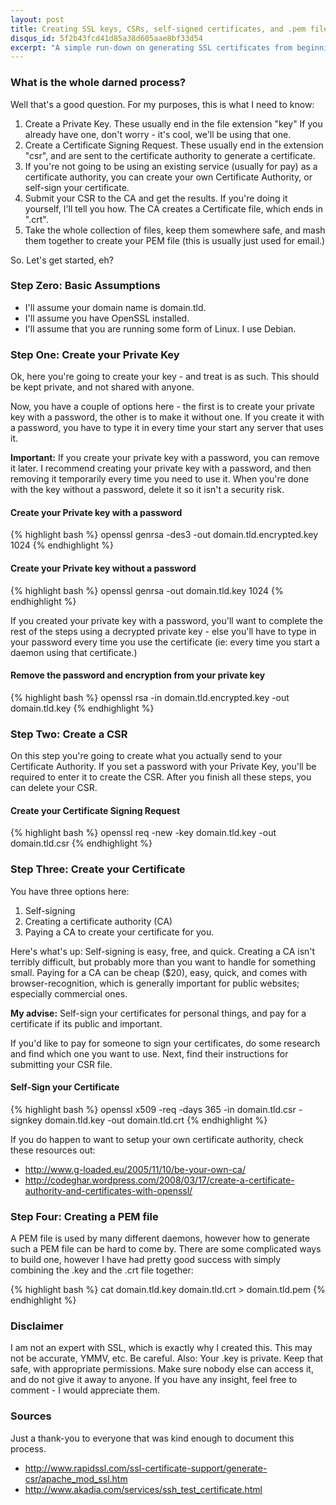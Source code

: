 ```yaml
---
layout: post
title: Creating SSL keys, CSRs, self-signed certificates, and .pem files.
disqus_id: 5f2b43fcd41d85a38d605aae8bf33d54
excerpt: "A simple run-down on generating SSL certificates from beginning to end."
---
```

### What is the whole darned process?
Well that's a good question. For my purposes, this is what I need to know:

1. Create a Private Key. These usually end in the file extension "key" If you
already have one, don't worry - it's cool, we'll be using that one.
2. Create a Certificate Signing Request. These usually end in the extension
"csr", and are sent to the certificate authority to generate a certificate.
3. If you're not going to be using an existing service (usually for pay) as
a certificate authority, you can create your own Certificate Authority, or
self-sign your certificate.
4. Submit your CSR to the CA and get the results. If you're doing it yourself,
I'll tell you how. The CA creates a Certificate file, which ends in ".crt".
5. Take the whole collection of files, keep them somewhere safe, and mash them
together to create your PEM file (this is usually just used for email.)

So. Let's get started, eh?

### Step Zero: Basic Assumptions

- I'll assume your domain name is domain.tld.
- I'll assume you have OpenSSL installed.
- I'll assume that you are running some form of Linux. I use Debian.

### Step One: Create your Private Key
Ok, here you're going to create your key - and treat is as such. This should
be kept private, and not shared with anyone.

Now, you have a couple of options here - the first is to create your private
key with a password, the other is to make it without one. If you create it
with a password, you have to type it in every time your start any server that
uses it.

**Important:** If you create your private key with a password,
you can remove it later. I recommend creating your private key with a password,
and then removing it temporarily every time you need to use it. When you're
done with the key without a password, delete it so it isn't a security risk.

#### Create your Private key **with** a password

{% highlight bash %}
openssl genrsa -des3 -out domain.tld.encrypted.key 1024
{% endhighlight %}

#### Create your Private key **without** a password
{% highlight bash %}
openssl genrsa -out domain.tld.key 1024
{% endhighlight %}

If you created your private key with a password, you'll want to complete the
rest of the steps using a decrypted private key - else you'll have to type in
your password every time you use the certificate (ie: every time you start a
daemon using that certificate.)

#### Remove the password and encryption from your private key
{% highlight bash %}
openssl rsa -in domain.tld.encrypted.key -out domain.tld.key
{% endhighlight %}

### Step Two: Create a CSR
On this step you're going to create what you actually send to your Certificate
Authority. If you set a password with your Private Key, you'll be required to
enter it to create the CSR. After you finish all these steps, you can delete
your CSR.

#### Create your Certificate Signing Request
{% highlight bash %}
openssl req -new -key domain.tld.key -out domain.tld.csr
{% endhighlight %}


### Step Three: Create your Certificate
You have three options here:
1. Self-signing
2. Creating a certificate authority (CA)
3. Paying a CA to create your certificate for you.

Here's what's up: Self-signing is easy, free, and quick. Creating a CA isn't
terribly difficult, but probably more than you want to handle for something
small. Paying for a CA can be cheap ($20), easy, quick, and comes with
browser-recognition, which is generally important for public websites;
especially commercial ones.

**My advise:** Self-sign your certificates for personal things, and pay for a
certificate if its public and important.

If you'd like to pay for someone to sign your certificates, do some research
and find which one you want to use. Next, find their instructions for
submitting your CSR file.

#### Self-Sign your Certificate
{% highlight bash %}
openssl x509 -req -days 365 -in domain.tld.csr -signkey domain.tld.key -out
domain.tld.crt
{% endhighlight %}

If you do happen to want to setup your own certificate authority, check these
resources out:

- <http://www.g-loaded.eu/2005/11/10/be-your-own-ca/>
- <http://codeghar.wordpress.com/2008/03/17/create-a-certificate-authority-and-certificates-with-openssl/>

### Step Four: Creating a PEM file
A PEM file is used by many different daemons, however how to generate such a
PEM file can be hard to come by. There are some complicated ways to build one,
however I have had pretty good success with simply combining the .key and the
.crt file together:

{% highlight bash %}
cat domain.tld.key domain.tld.crt > domain.tld.pem
{% endhighlight %}

### Disclaimer
I am not an expert with SSL, which is exactly why I created this. This may not
be accurate, YMMV, etc. Be careful. Also: Your .key is private. Keep that
safe, with appropriate permissions. Make sure nobody else can access it,
and do not give it away to anyone. If you have any insight, feel free to
comment - I would appreciate them.

### Sources
Just a thank-you to everyone that was kind enough to document this process.

- <http://www.rapidssl.com/ssl-certificate-support/generate-csr/apache_mod_ssl.htm>
- <http://www.akadia.com/services/ssh_test_certificate.html>
